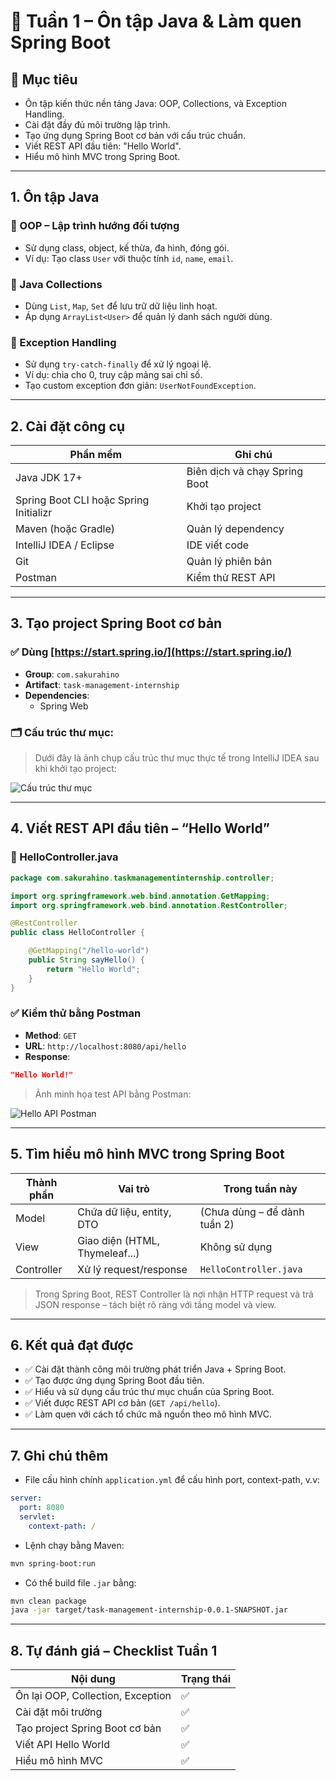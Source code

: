 # 🧪 Tuần 1 – Ôn tập Java & Làm quen Spring Boot

## 🎯 Mục tiêu
- Ôn tập kiến thức nền tảng Java: OOP, Collections, và Exception Handling.
- Cài đặt đầy đủ môi trường lập trình.
- Tạo ứng dụng Spring Boot cơ bản với cấu trúc chuẩn.
- Viết REST API đầu tiên: "Hello World".
- Hiểu mô hình MVC trong Spring Boot.

---

## 1. Ôn tập Java

### 🔹 OOP – Lập trình hướng đối tượng
- Sử dụng class, object, kế thừa, đa hình, đóng gói.
- Ví dụ: Tạo class `User` với thuộc tính `id`, `name`, `email`.

### 🔹 Java Collections
- Dùng `List`, `Map`, `Set` để lưu trữ dữ liệu linh hoạt.
- Áp dụng `ArrayList<User>` để quản lý danh sách người dùng.

### 🔹 Exception Handling
- Sử dụng `try-catch-finally` để xử lý ngoại lệ.
- Ví dụ: chia cho 0, truy cập mảng sai chỉ số.
- Tạo custom exception đơn giản: `UserNotFoundException`.

---

## 2. Cài đặt công cụ

| Phần mềm | Ghi chú |
|----------|--------|
| Java JDK 17+ | Biên dịch và chạy Spring Boot |
| Spring Boot CLI hoặc Spring Initializr | Khởi tạo project |
| Maven (hoặc Gradle) | Quản lý dependency |
| IntelliJ IDEA / Eclipse | IDE viết code |
| Git | Quản lý phiên bản |
| Postman | Kiểm thử REST API |

---

## 3. Tạo project Spring Boot cơ bản

### ✅ Dùng [https://start.spring.io/](https://start.spring.io/)
- **Group**: `com.sakurahino`
- **Artifact**: `task-management-internship`
- **Dependencies**:
    - Spring Web

### 🗂 Cấu trúc thư mục:
> Dưới đây là ảnh chụp cấu trúc thư mục thực tế trong IntelliJ IDEA sau khi khởi tạo project:

![Cấu trúc thư mục](./images/project-structure-week01.png)

---

## 4. Viết REST API đầu tiên – “Hello World”

### 📄 HelloController.java

```java
package com.sakurahino.taskmanagementinternship.controller;

import org.springframework.web.bind.annotation.GetMapping;
import org.springframework.web.bind.annotation.RestController;

@RestController
public class HelloController {

    @GetMapping("/hello-world")
    public String sayHello() {
        return "Hello World";
    }
}
```

### ✅ Kiểm thử bằng Postman

- **Method**: `GET`
- **URL**: `http://localhost:8080/api/hello`
- **Response**:
```json
"Hello World!"
```

> Ảnh minh họa test API bằng Postman:

![Hello API Postman](./images/hello-api-postman.png)

---

## 5. Tìm hiểu mô hình MVC trong Spring Boot

| Thành phần | Vai trò | Trong tuần này |
|------------|--------|----------------|
| Model | Chứa dữ liệu, entity, DTO | (Chưa dùng – để dành tuần 2) |
| View | Giao diện (HTML, Thymeleaf...) | Không sử dụng |
| Controller | Xử lý request/response | `HelloController.java` |

> Trong Spring Boot, REST Controller là nơi nhận HTTP request và trả JSON response – tách biệt rõ ràng với tầng model và view.

---

## 6. Kết quả đạt được

- ✅ Cài đặt thành công môi trường phát triển Java + Spring Boot.
- ✅ Tạo được ứng dụng Spring Boot đầu tiên.
- ✅ Hiểu và sử dụng cấu trúc thư mục chuẩn của Spring Boot.
- ✅ Viết được REST API cơ bản (`GET /api/hello`).
- ✅ Làm quen với cách tổ chức mã nguồn theo mô hình MVC.

---

## 7. Ghi chú thêm

- File cấu hình chính `application.yml` để cấu hình port, context-path, v.v:
```yaml
server:
  port: 8080
  servlet:
    context-path: /
```

- Lệnh chạy bằng Maven:
```bash
mvn spring-boot:run
```

- Có thể build file `.jar` bằng:
```bash
mvn clean package
java -jar target/task-management-internship-0.0.1-SNAPSHOT.jar
```

---

## 8. Tự đánh giá – Checklist Tuần 1

| Nội dung | Trạng thái |
|---------|------------|
| Ôn lại OOP, Collection, Exception | ✅ |
| Cài đặt môi trường | ✅ |
| Tạo project Spring Boot cơ bản | ✅ |
| Viết API Hello World | ✅ |
| Hiểu mô hình MVC | ✅ |
